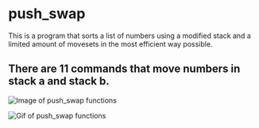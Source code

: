 # push_swap
This is a program that sorts a list of numbers using a modified stack and a limited amount of movesets in the most efficient way possible.
## There are 11 commands that move numbers in stack a and stack b.
![Image of push_swap functions](https://github.com/hzkmyk/push_swap/images/push_swap.png)

![Gif of push_swap functions](https://github.com/hzkmyk/push_swap/images/push_swap.gif)
